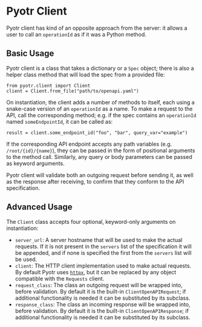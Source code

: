 # Pyotr Client

Pyotr client has kind of an opposite approach from the server: it allows a user to call an `operationId` as if it was a Python method.

Basic Usage
-----------

Pyotr client is a class that takes a dictionary or a `Spec` object; there is also a helper class method that will load the spec from a provided file:

    from pyotr.client import Client
    client = Client.from_file("path/to/openapi.yaml")
    
On instantiation, the client adds a number of methods to itself, each using a snake-case version of an `operationId` as a name. To make a request to the API, call the corresponding method; e.g. if the spec contains an `operationId` named `someEndpointId`, it can be called as:
 
    result = client.some_endpoint_id("foo", "bar", query_var="example")

If the corresponding API endpoint accepts any path variables (e.g. `/root/{id}/{name}`), they can be passed in the form of positional arguments to the method call. Similarly, any query or body parameters can be passed as keyword arguments.

Pyotr client will validate both an outgoing request before sending it, as well as the response after receiving, to confirm that they conform to the API specification.

Advanced Usage
--------------

The `Client` class accepts four optional, keyword-only arguments on instantiation:

* `server_url`: A server hostname that will be used to make the actual requests. If it is not present in the `servers` list of the specification it will be appended, and if none is specified the first from the `servers` list will be used. 
* `client`: The HTTP client implementation used to make actual requests. By default Pyotr uses [`httpx`](https://www.encode.io/httpx/), but it can be replaced by any object compatible with the `Requests` client.
* `request_class`: The class an outgoing request will be wrapped into, before validation. By default it is the built-in `ClientOpenAPIRequest`; if additional functionality is needed it can be substituted by its subclass.
* `response_class`: The class an incoming response will be wrapped into, before validation. By default it is the built-in `ClientOpenAPIResponse`; if additional functionality is needed it can be substituted by its subclass.
